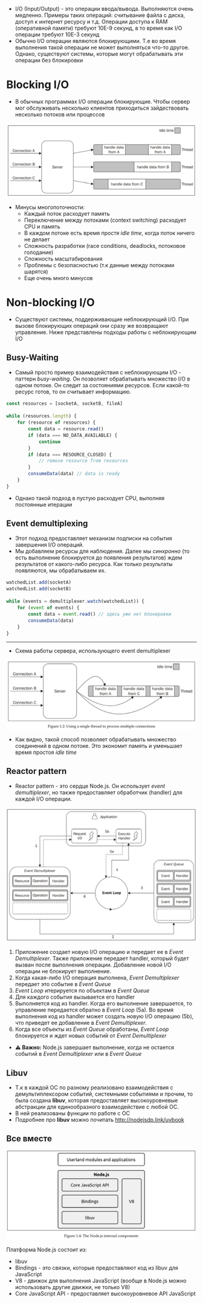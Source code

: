 + I/O (Input/Output) - это операции ввода/вывода. Выполняются очень медленно. Примеры таких операций: считывание файла с диска, доступ к интернет ресурсу и т.д. Операции доступа к RAM (оперативной памяти) требуют 10E-9 секунд, в то время как I/O операции требуют 10E-3 секунд
+ Обычно I/O операции являются блокирующими. Т.е во время выполнения такой операции не может выполняться что-то другое. Однако, существуют системы, которые могут обрабатывать эти операции без блокировки
# Blocking I/O

+ В обычных программах I/O операции блокирующие. Чтобы сервер мог обслуживать несколько клиентов приходиться зайдествовать несколько потоков или процессов

![server.png](../resources/server.png)

+ Минусы многопоточности:
	+ Каждый поток расходует память
	+ Переключение между потоками (context switching) расходует CPU и память
	+ В каждом потоке есть время простя *idle time*, когда поток ничего не делает
	+ Сложность разработки (race conditions, deadlocks, потоковое голодание)
	+ Сложность масштабирования
	+ Проблемы с безопасностью (т.к данные между потоками шарятся)
	+ Еще очень много минусов

# Non-blocking I/O

+ Существуют системы, поддерживающие неблокирующий I/O. При вызове блокирующих операций они сразу же возвращают управление. Ниже представлены подходы работы с неблокирующим I/O
## Busy-Waiting

+ Самый просто пример взаимодействия с неблокирующим I/O - паттерн *busy-waiting*. Он позволяет обрабатывать множество I/O в одном потоке. Он следит за состояниями ресурсов. Если какой-то ресурс готов, то он считывает информацию. 

```javascript
const resources = [socketA, socketB, fileA]

while (resources.length) {
	for (resource of resources) {
		const data = resource.read()
		if (data === NO_DATA_AVAILABLE) {
			continue
		}
		if (data === RESOURCE_CLOSED) {
			// remove resource from resources
		}
		consumeData(data) // data is ready
	}
}
```

+ Однако такой подход в пустую расходует CPU, выполняя постоянные итерации
## Event demultiplexing 

+ Этот подход предоставляет механизм подписки на события завершения I/O операций. 
+ Мы добавляем ресурсы для наблюдения. Далее мы *синхронно* (то есть выполнение блокируется до появления результатов) ждем результатов от какого-либо ресурса. Как только результаты появляются, мы обрабатываем их. 

```javascript
watchedList.add(socketA)
watchedList.add(socketB)

while (events = demultiplexer.watch(watchedList)) {
	for (event of events) {
		const data = event.read() // здесь уже нет блокировки
		consumeData(data)
	}
}
```
___
+ Схема работы сервера, использующего event demultiplexer

![event-demultiplexer.png](../resources/event-demultiplexer.png)

+ Как видно, такой способ позволяет обрабатывать множество соединений в одном потоке. Это экономит память и уменьшает время простоя *idle time*

## Reactor pattern

+ Reactor pattern - это сердце Node.js. Он использует *event demultiplexer*, но также предоставляет обработчик (handler) для каждой I/O операции. 

![reactor-pattern.png](../resources/reactor-pattern.png)

1. Приложение создает новую I/O операцию и передает ее в *Event Demultiplexer*. Также приложение передает handler, который будет вызван после выполнения операции. Добавление новой I/O операции не блокирует выполнение. 
2. Когда какая-либо I/O операция выполнена, *Event Demultiplexer* передает это событие в *Event Queue*
3. *Event Loop* итерируется по объектам в *Event Queue*
4. Для каждого события вызывается его handler
5. Выполняется код из handler. Когда его выполнение завершается, то управление передается обратно в *Event Loop* (5a). Во время выполнения код из handler может создать новую I/O операцию (5b), что приведет ее добавление в *Event Demultiplexer*. 
6. Когда все объекты из *Event Queue* обработаны, *Event Loop* блокируется и ждет новых событий от *Event Demultiplexer* 

+ **⚠️ Важно:** Node.js завершает выполнение, когда не остается событий в *Event Demultiplexer* или в *Event Queue*

## Libuv

+ Т.к в каждой ОС по разному реализовано взаимодействия с демультиплексором событий, системными событиями и прочим, то была создана **libuv**, которая предоставляет высокоуровневые абстракции для единообразного взаимодействие с любой ОС.
+ В ней реализованы функции по работе с ОС
+ Подробнее про **libuv** можно почитать http://nodejsdp.link/uvbook

## Все вместе

![node-architecture.png](../resources/node-architecture.png)

Платформа Node.js состоит из:
+ libuv
+ Bindings - это связки, которые предоставляют код из libuv для JavaScript
+ V8 - движок для выполнения JavaScript (вообще в Node.js можно использовать другие движки, не только V8)
+ Core JavaScript API - предоставляет высокоуровневое API JavaScript

